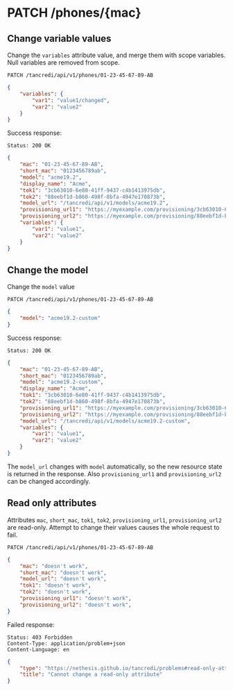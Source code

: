 # PATCH /phones/{mac}

## Change variable values

Change the `variables` attribute value, and merge them with scope variables. Null variables are removed from scope.

    PATCH /tancredi/api/v1/phones/01-23-45-67-89-AB

```json
{
    "variables": {
        "var1": "value1/changed",
        "var2": "value2"
    }
}
```

Success response:

    Status: 200 OK

```json
{
    "mac": "01-23-45-67-89-AB",
    "short_mac": "0123456789ab",
    "model": "acme19.2",
    "display_name": "Acme",
    "tok1": "3cb63010-6e80-41ff-9437-c4b1413975db",
    "tok2": "88eebf1d-b860-498f-8bfa-4947e170873b",
    "model_url": "/tancredi/api/v1/models/acme19.2",
    "provisioning_url1": "https://myexample.com/provisioning/3cb63010-6e80-41ff-9437-c4b1413975db/%MACD.xml",
    "provisioning_url2": "https://myexample.com/provisioning/88eebf1d-b860-498f-8bfa-4947e170873b/%MACD.xml",
    "variables": {
        "var1": "value1",
        "var2": "value2"
    }
}
```

## Change the model

Change the `model` value

    PATCH /tancredi/api/v1/phones/01-23-45-67-89-AB

```json
{
    "model": "acme19.2-custom"
}
```

Success response:

    Status: 200 OK

```json
{
    "mac": "01-23-45-67-89-AB",
    "short_mac": "0123456789ab",
    "model": "acme19.2-custom",
    "display_name": "Acme",
    "tok1": "3cb63010-6e80-41ff-9437-c4b1413975db",
    "tok2": "88eebf1d-b860-498f-8bfa-4947e170873b",
    "provisioning_url1": "https://myexample.com/provisioning/3cb63010-6e80-41ff-9437-c4b1413975db/%MACD.xml",
    "provisioning_url2": "https://myexample.com/provisioning/88eebf1d-b860-498f-8bfa-4947e170873b/%MACD.xml",
    "model_url": "/tancredi/api/v1/models/acme19.2-custom",
    "variables": {
        "var1": "value1",
        "var2": "value2"
    }
}
```

The `model_url` changes with `model` automatically, so the new resource state
is returned in the response. Also `provisioning_url1` and `provisioning_url2` 
can be changed accordingly.

## Read only attributes

Attributes `mac`, `short_mac`, `tok1`, `tok2`, `provisioning_url1`, `provisioning_url2` are
read-only. Attempt to change their values causes the whole request to fail.

    PATCH /tancredi/api/v1/phones/01-23-45-67-89-AB

```json
{
    "mac": "doesn't work",
    "short_mac": "doesn't work",
    "model_url": "doesn't work",
    "tok1": "doesn't work",
    "tok2": "doesn't work",
    "provisioning_url1": "doesn't work",
    "provisioning_url2": "doesn't work",
}
```

Failed response:

    Status: 403 Forbidden
    Content-Type: application/problem+json
    Content-Language: en

```json
{
    "type": "https://nethesis.github.io/tancredi/problems#read-only-attribute",
    "title": "Cannot change a read-only attribute"
}
```
